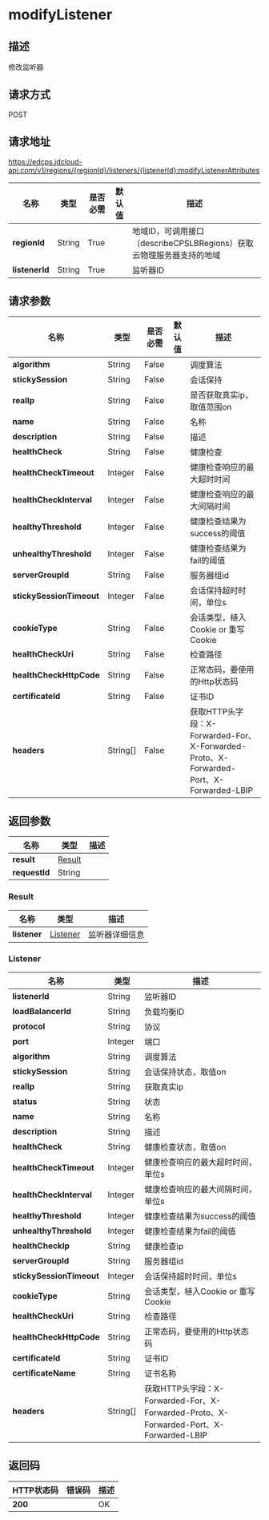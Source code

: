# modifyListener


## 描述
修改监听器

## 请求方式
POST

## 请求地址
https://edcps.jdcloud-api.com/v1/regions/{regionId}/listeners/{listenerId}:modifyListenerAttributes

|名称|类型|是否必需|默认值|描述|
|---|---|---|---|---|
|**regionId**|String|True| |地域ID，可调用接口（describeCPSLBRegions）获取云物理服务器支持的地域|
|**listenerId**|String|True| |监听器ID|

## 请求参数
|名称|类型|是否必需|默认值|描述|
|---|---|---|---|---|
|**algorithm**|String|False| |调度算法|
|**stickySession**|String|False| |会话保持|
|**realIp**|String|False| |是否获取真实ip，取值范围on|off|
|**name**|String|False| |名称|
|**description**|String|False| |描述|
|**healthCheck**|String|False| |健康检查|
|**healthCheckTimeout**|Integer|False| |健康检查响应的最大超时时间|
|**healthCheckInterval**|Integer|False| |健康检查响应的最大间隔时间|
|**healthyThreshold**|Integer|False| |健康检查结果为success的阈值|
|**unhealthyThreshold**|Integer|False| |健康检查结果为fail的阈值|
|**serverGroupId**|String|False| |服务器组id|
|**stickySessionTimeout**|Integer|False| |会话保持超时时间，单位s|
|**cookieType**|String|False| |会话类型，植入Cookie or 重写Cookie|
|**healthCheckUri**|String|False| |检查路径|
|**healthCheckHttpCode**|String|False| |正常态码，要使用的Http状态码|
|**certificateId**|String|False| |证书ID|
|**headers**|String[]|False| |获取HTTP头字段：X-Forwarded-For、X-Forwarded-Proto、X- Forwarded-Port、X-Forwarded-LBIP|


## 返回参数
|名称|类型|描述|
|---|---|---|
|**result**|[Result](#result)| |
|**requestId**|String| |

### <div id="Result">Result</div>
|名称|类型|描述|
|---|---|---|
|**listener**|[Listener](#listener)|监听器详细信息|
### <div id="Listener">Listener</div>
|名称|类型|描述|
|---|---|---|
|**listenerId**|String|监听器ID|
|**loadBalancerId**|String|负载均衡ID|
|**protocol**|String|协议|
|**port**|Integer|端口|
|**algorithm**|String|调度算法|
|**stickySession**|String|会话保持状态，取值on|off|
|**realIp**|String|获取真实ip|
|**status**|String|状态|
|**name**|String|名称|
|**description**|String|描述|
|**healthCheck**|String|健康检查状态，取值on|off|
|**healthCheckTimeout**|Integer|健康检查响应的最大超时时间，单位s|
|**healthCheckInterval**|Integer|健康检查响应的最大间隔时间，单位s|
|**healthyThreshold**|Integer|健康检查结果为success的阈值|
|**unhealthyThreshold**|Integer|健康检查结果为fail的阈值|
|**healthCheckIp**|String|健康检查ip|
|**serverGroupId**|String|服务器组id|
|**stickySessionTimeout**|Integer|会话保持超时时间，单位s|
|**cookieType**|String|会话类型，植入Cookie or 重写Cookie|
|**healthCheckUri**|String|检查路径|
|**healthCheckHttpCode**|String|正常态码，要使用的Http状态码|
|**certificateId**|String|证书ID|
|**certificateName**|String|证书名称|
|**headers**|String[]|获取HTTP头字段：X-Forwarded-For、X-Forwarded-Proto、X- Forwarded-Port、X-Forwarded-LBIP|

## 返回码
|HTTP状态码|错误码|描述|
|---|---|---|
|**200**||OK|
